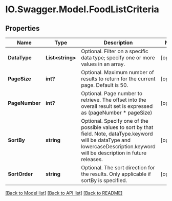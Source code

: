 # IO.Swagger.Model.FoodListCriteria
## Properties

Name | Type | Description | Notes
------------ | ------------- | ------------- | -------------
**DataType** | **List&lt;string&gt;** | Optional. Filter on a specific data type; specify one or more values in an array. | [optional] 
**PageSize** | **int?** | Optional. Maximum number of results to return for the current page. Default is 50. | [optional] 
**PageNumber** | **int?** | Optional. Page number to retrieve. The offset into the overall result set is expressed as (pageNumber * pageSize) | [optional] 
**SortBy** | **string** | Optional. Specify one of the possible values to sort by that field. Note, dataType.keyword will be dataType and lowercaseDescription.keyword will be description in future releases. | [optional] 
**SortOrder** | **string** | Optional. The sort direction for the results. Only applicable if sortBy is specified. | [optional] 

[[Back to Model list]](../README.md#documentation-for-models) [[Back to API list]](../README.md#documentation-for-api-endpoints) [[Back to README]](../README.md)

